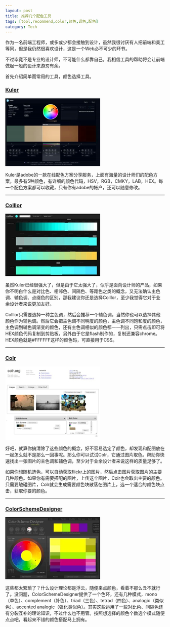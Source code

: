 ```yaml
---
layout: post
title: 推荐几个配色工具
tags: [tool,recommend,color,颜色,调色,配色]
category: Tech
---
```


作为一名前端工程师，或多或少都会接触到设计，虽然我很讨厌有人把前端和美工等同，但是我仍然很喜欢设计，这是一个Web必不可少的环节。

不过毕竟不是专业的设计师，不可能什么都靠自己，我相信工具的帮助将会让前端做起一般的设计来游刃有余。

首先介绍简单而常用的工具，颜色选择工具。

### [Kuler](https://kuler.adobe.com) ###
![](/images/kuler.jpg)

Kuler是adobe的一款在线配色方案分享服务，上面有海量的设计师们的配色方案，最多有5种颜色，有详细的颜色代码，HSV，RGB，CMKY，LAB，HEX。每一个配色方案都可以收藏，只有你有adobe的帐户，还可以随意修改。
<!-- more -->
---

### [Colllor](http://colllor.com/) ###
![](/images/colllor.jpg)

虽然Kuler已经很强大了，但是由于它太强大了，似乎是面向设计师的产品，如果你不明白什么是对比色、相邻色、间隔色、等距色之类的概念，又无法确认主色调、辅色调、点缀色的区别，那我建议你还是选择Colllor，至少我觉得它对于业余设计者来说更加友好。

Colllor只需要选择一种主色调，然后会推荐一个辅色调，当然你也可以选择其他颜色作为辅色调。然后它会把主色调不同明度的颜色，主色调不同饱和度的颜色，主色调到辅色调渐变的颜色，还有主色调相似的颜色都一一列出，只需点击即可将HEX颜色代码复制到剪贴板，另外由于它是flash制作的，复制还兼容chrome。HEX颜色就是#FFFFFF这样的颜色码，可直接用于CSS。

---

### [Colr](http://www.colr.org/) ###
![](/images/colr.jpg)

好吧，就算你搞清除了这些颜色的概念，好不容易选定了颜色，却发现和配图放在一起怎么就不是那么一回事呢。那么你可以试试Colr，它通过图片取色。帮助你快速找出一张图片的主色调和辅色调，至少对于业余设计者来说这样的质量足够了。

如果你想随机选色，可以自动获取flickr上的图片，然后点击图片获取图片的主要几种颜色。如果你有需要搭配的图片，上传这个图片，Colr也会取出主要的颜色。只需要触碰图片，Colr就会生成需要颜色块散落在图片上，选一个适合的颜色块点击，获取你要的颜色。

---

### [ColorSchemeDesigner](http://colorschemedesigner.com/) ###
![](/images/CSD.jpg)

这些都太繁琐了？什么设计理论都是浮云，随便来点颜色，看着不那么丑不就行了。没问题，ColorSchemeDesigner提供了一个色环，还有几种模式，mono（单色）、complement（补色）、triad（三色）、tetrad（四色）、analogic（类似色）、accented analogic（强化类似色）。其实这些运用了一些对比色、间隔色还有分裂互补的理论知识，不过什么也不用管。按照想选择的颜色个数选个模式随便点点吧，看起来不错的颜色搭配马上拥有。

